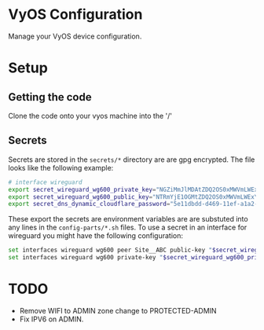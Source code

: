 # VyOS Configuration

Manage your VyOS device configuration.

# Setup

## Getting the code

Clone the code onto your vyos machine into the '/'

## Secrets

Secrets are stored in the `secrets/*` directory are are gpg encrypted. The file looks like the following example:

```bash
# interface wireguard
export secret_wireguard_wg600_private_key="NGZiMmJlMDAtZDQ2OS0xMWVmLWExYTItODRhOTNlNzM0ODI3Cg=="
export secret_wireguard_wg600_public_key="NTRmYjE1OGMtZDQ2OS0xMWVmLWExYTItODRhOTNlNzM0ODI3Cg=="
export secret_dns_dynamic_cloudflare_password="5e11dbdd-d469-11ef-a1a2-84a93e734827"
```

These export the secrets are environment variables are are substuted into any lines in the `config-parts/*.sh` files.
To use a secret in an interface for wireguard you might have the following configuration:

```bash
set interfaces wireguard wg600 peer Site__ABC public-key "$secret_wireguard_wg600_public_key"
set interfaces wireguard wg600 private-key "$secret_wireguard_wg600_private_key"
```

# TODO
* Remove WIFI to ADMIN zone change to PROTECTED-ADMIN
* Fix IPV6 on ADMIN.